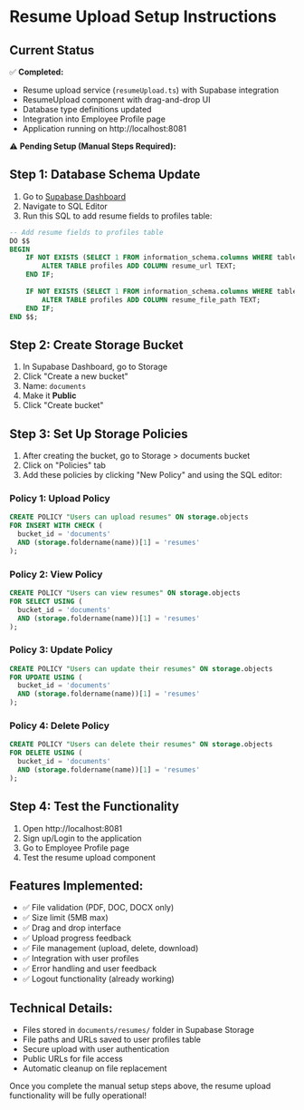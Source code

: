 # Resume Upload Setup Instructions

## Current Status
✅ **Completed:**
- Resume upload service (`resumeUpload.ts`) with Supabase integration
- ResumeUpload component with drag-and-drop UI
- Database type definitions updated
- Integration into Employee Profile page
- Application running on http://localhost:8081

⚠️ **Pending Setup (Manual Steps Required):**

## Step 1: Database Schema Update
1. Go to [Supabase Dashboard](https://supabase.com/dashboard/project/rezbwjeatqupurpkodlu)
2. Navigate to SQL Editor
3. Run this SQL to add resume fields to profiles table:

```sql
-- Add resume fields to profiles table
DO $$ 
BEGIN
    IF NOT EXISTS (SELECT 1 FROM information_schema.columns WHERE table_name = 'profiles' AND column_name = 'resume_url') THEN
        ALTER TABLE profiles ADD COLUMN resume_url TEXT;
    END IF;
    
    IF NOT EXISTS (SELECT 1 FROM information_schema.columns WHERE table_name = 'profiles' AND column_name = 'resume_file_path') THEN
        ALTER TABLE profiles ADD COLUMN resume_file_path TEXT;
    END IF;
END $$;
```

## Step 2: Create Storage Bucket
1. In Supabase Dashboard, go to Storage
2. Click "Create a new bucket"
3. Name: `documents`
4. Make it **Public**
5. Click "Create bucket"

## Step 3: Set Up Storage Policies
1. After creating the bucket, go to Storage > documents bucket
2. Click on "Policies" tab
3. Add these policies by clicking "New Policy" and using the SQL editor:

### Policy 1: Upload Policy
```sql
CREATE POLICY "Users can upload resumes" ON storage.objects
FOR INSERT WITH CHECK (
  bucket_id = 'documents' 
  AND (storage.foldername(name))[1] = 'resumes'
);
```

### Policy 2: View Policy  
```sql
CREATE POLICY "Users can view resumes" ON storage.objects
FOR SELECT USING (
  bucket_id = 'documents'
  AND (storage.foldername(name))[1] = 'resumes'
);
```

### Policy 3: Update Policy
```sql
CREATE POLICY "Users can update their resumes" ON storage.objects
FOR UPDATE USING (
  bucket_id = 'documents'
  AND (storage.foldername(name))[1] = 'resumes'
);
```

### Policy 4: Delete Policy
```sql
CREATE POLICY "Users can delete their resumes" ON storage.objects
FOR DELETE USING (
  bucket_id = 'documents'
  AND (storage.foldername(name))[1] = 'resumes'
);
```

## Step 4: Test the Functionality
1. Open http://localhost:8081
2. Sign up/Login to the application
3. Go to Employee Profile page
4. Test the resume upload component

## Features Implemented:
- ✅ File validation (PDF, DOC, DOCX only)
- ✅ Size limit (5MB max)
- ✅ Drag and drop interface
- ✅ Upload progress feedback
- ✅ File management (upload, delete, download)
- ✅ Integration with user profiles
- ✅ Error handling and user feedback
- ✅ Logout functionality (already working)

## Technical Details:
- Files stored in `documents/resumes/` folder in Supabase Storage
- File paths and URLs saved to user profiles table
- Secure upload with user authentication
- Public URLs for file access
- Automatic cleanup on file replacement

Once you complete the manual setup steps above, the resume upload functionality will be fully operational!
